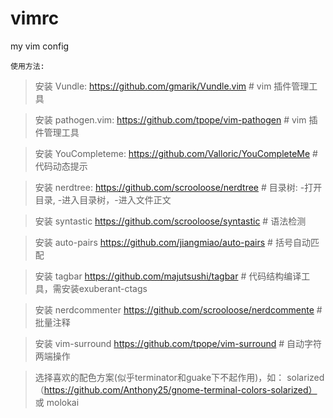 vimrc
=====

my vim config

``````
使用方法:
``````
> 安装 Vundle: https://github.com/gmarik/Vundle.vim                   # vim 插件管理工具

> 安装 pathogen.vim: https://github.com/tpope/vim-pathogen            # vim 插件管理工具

> 安装 YouCompleteme: https://github.com/Valloric/YouCompleteMe       # 代码动态提示

> 安装 nerdtree: https://github.com/scrooloose/nerdtree               # 目录树: <C-n>-打开目录, <C-w-h>-进入目录树，<C-w-l>-进入文件正文

> 安装 syntastic https://github.com/scrooloose/syntastic              # 语法检测

> 安装 auto-pairs https://github.com/jiangmiao/auto-pairs             # 括号自动匹配

> 安装 tagbar https://github.com/majutsushi/tagbar                    # 代码结构编译工具，需安装exuberant-ctags

> 安装 nerdcommenter https://github.com/scrooloose/nerdcommente       # 批量注释

> 安装 vim-surround https://github.com/tpope/vim-surround             # 自动字符两端操作

> 选择喜欢的配色方案(似乎terminator和guake下不起作用)，如： solarized（https://github.com/Anthony25/gnome-terminal-colors-solarized） 或 molokai
``````
